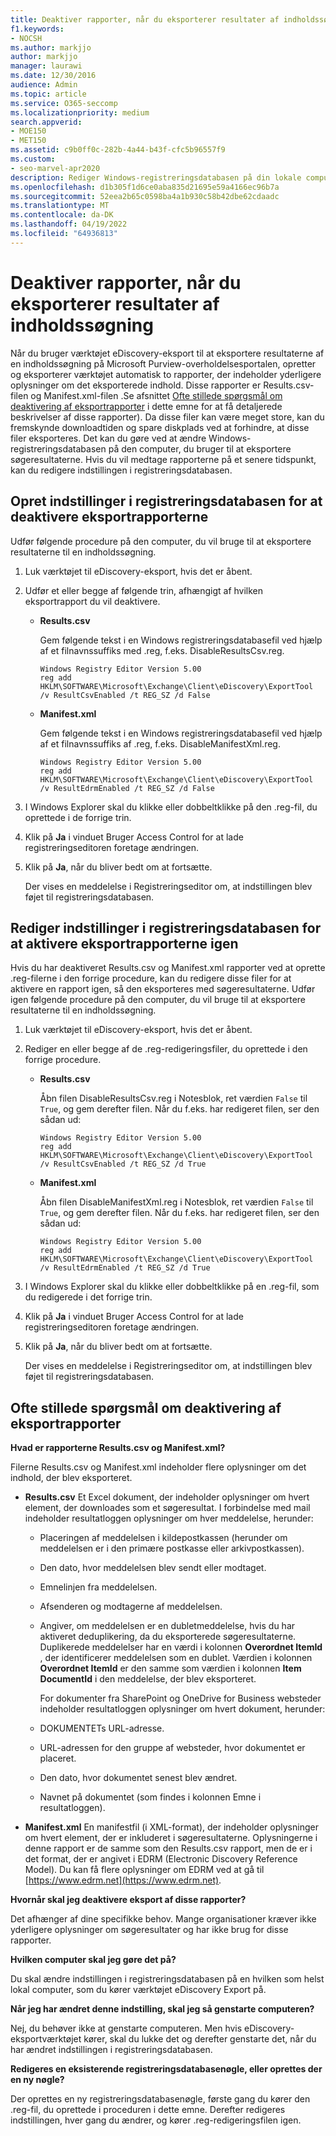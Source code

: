 ```yaml
---
title: Deaktiver rapporter, når du eksporterer resultater af indholdssøgning
f1.keywords:
- NOCSH
ms.author: markjjo
author: markjjo
manager: laurawi
ms.date: 12/30/2016
audience: Admin
ms.topic: article
ms.service: O365-seccomp
ms.localizationpriority: medium
search.appverid:
- MOE150
- MET150
ms.assetid: c9b0ff0c-282b-4a44-b43f-cfc5b96557f9
ms.custom:
- seo-marvel-apr2020
description: Rediger Windows-registreringsdatabasen på din lokale computer for at deaktivere rapporter, når du eksporterer resultaterne af en indholdssøgning fra Microsoft Purview-overholdelsesportalen.
ms.openlocfilehash: d1b305f1d6ce0aba835d21695e59a4166ec96b7a
ms.sourcegitcommit: 52eea2b65c0598ba4a1b930c58b42dbe62cdaadc
ms.translationtype: MT
ms.contentlocale: da-DK
ms.lasthandoff: 04/19/2022
ms.locfileid: "64936813"
---
```

# <a name="disable-reports-when-you-export-content-search-results"></a>Deaktiver rapporter, når du eksporterer resultater af indholdssøgning

Når du bruger værktøjet eDiscovery-eksport til at eksportere resultaterne af en indholdssøgning på Microsoft Purview-overholdelsesportalen, opretter og eksporterer værktøjet automatisk to rapporter, der indeholder yderligere oplysninger om det eksporterede indhold. Disse rapporter er Results.csv-filen og Manifest.xml-filen .Se afsnittet [Ofte stillede spørgsmål om deaktivering af eksportrapporter](#frequently-asked-questions-about-disabling-export-reports) i dette emne for at få detaljerede beskrivelser af disse rapporter). Da disse filer kan være meget store, kan du fremskynde downloadtiden og spare diskplads ved at forhindre, at disse filer eksporteres. Det kan du gøre ved at ændre Windows-registreringsdatabasen på den computer, du bruger til at eksportere søgeresultaterne. Hvis du vil medtage rapporterne på et senere tidspunkt, kan du redigere indstillingen i registreringsdatabasen. 
  
## <a name="create-registry-settings-to-disable-the-export-reports"></a>Opret indstillinger i registreringsdatabasen for at deaktivere eksportrapporterne

Udfør følgende procedure på den computer, du vil bruge til at eksportere resultaterne til en indholdssøgning.
  
1. Luk værktøjet til eDiscovery-eksport, hvis det er åbent.
    
2. Udfør et eller begge af følgende trin, afhængigt af hvilken eksportrapport du vil deaktivere.
    
    - **Results.csv**
    
      Gem følgende tekst i en Windows registreringsdatabasefil ved hjælp af et filnavnssuffiks med .reg, f.eks. DisableResultsCsv.reg.
    
      ```text
      Windows Registry Editor Version 5.00
      reg add HKLM\SOFTWARE\Microsoft\Exchange\Client\eDiscovery\ExportTool /v ResultCsvEnabled /t REG_SZ /d False 
      ```

    - **Manifest.xml**
    
      Gem følgende tekst i en Windows registreringsdatabasefil ved hjælp af et filnavnssuffiks af .reg, f.eks. DisableManifestXml.reg.
    
      ```text
      Windows Registry Editor Version 5.00
      reg add HKLM\SOFTWARE\Microsoft\Exchange\Client\eDiscovery\ExportTool /v ResultEdrmEnabled /t REG_SZ /d False 
      ```

3. I Windows Explorer skal du klikke eller dobbeltklikke på den .reg-fil, du oprettede i de forrige trin.
    
4. Klik på **Ja** i vinduet Bruger Access Control for at lade registreringseditoren foretage ændringen. 
    
5. Klik på **Ja**, når du bliver bedt om at fortsætte.
    
    Der vises en meddelelse i Registreringseditor om, at indstillingen blev føjet til registreringsdatabasen.
  
## <a name="edit-registry-settings-to-re-enable-the-export-reports"></a>Rediger indstillinger i registreringsdatabasen for at aktivere eksportrapporterne igen

Hvis du har deaktiveret Results.csv og Manifest.xml rapporter ved at oprette .reg-filerne i den forrige procedure, kan du redigere disse filer for at aktivere en rapport igen, så den eksporteres med søgeresultaterne. Udfør igen følgende procedure på den computer, du vil bruge til at eksportere resultaterne til en indholdssøgning.
  
1. Luk værktøjet til eDiscovery-eksport, hvis det er åbent.
    
2. Rediger en eller begge af de .reg-redigeringsfiler, du oprettede i den forrige procedure.
    
    - **Results.csv**
    
        Åbn filen DisableResultsCsv.reg i Notesblok, ret værdien `False` til `True`, og gem derefter filen. Når du f.eks. har redigeret filen, ser den sådan ud:
    
        ```text
        Windows Registry Editor Version 5.00
      reg add HKLM\SOFTWARE\Microsoft\Exchange\Client\eDiscovery\ExportTool /v ResultCsvEnabled /t REG_SZ /d True
        ```

    - **Manifest.xml**
    
        Åbn filen DisableManifestXml.reg i Notesblok, ret værdien `False` til `True`, og gem derefter filen. Når du f.eks. har redigeret filen, ser den sådan ud:
    
      ```text
      Windows Registry Editor Version 5.00
      reg add HKLM\SOFTWARE\Microsoft\Exchange\Client\eDiscovery\ExportTool /v ResultEdrmEnabled /t REG_SZ /d True
      ```

3. I Windows Explorer skal du klikke eller dobbeltklikke på en .reg-fil, som du redigerede i det forrige trin.
    
4. Klik på **Ja** i vinduet Bruger Access Control for at lade registreringseditoren foretage ændringen. 
    
5. Klik på **Ja**, når du bliver bedt om at fortsætte.
    
    Der vises en meddelelse i Registreringseditor om, at indstillingen blev føjet til registreringsdatabasen.
  
## <a name="frequently-asked-questions-about-disabling-export-reports"></a>Ofte stillede spørgsmål om deaktivering af eksportrapporter

 **Hvad er rapporterne Results.csv og Manifest.xml?**
  
Filerne Results.csv og Manifest.xml indeholder flere oplysninger om det indhold, der blev eksporteret.
  
- **Results.csv** Et Excel dokument, der indeholder oplysninger om hvert element, der downloades som et søgeresultat. I forbindelse med mail indeholder resultatloggen oplysninger om hver meddelelse, herunder: 
    
  - Placeringen af meddelelsen i kildepostkassen (herunder om meddelelsen er i den primære postkasse eller arkivpostkassen).
    
  - Den dato, hvor meddelelsen blev sendt eller modtaget.
    
  - Emnelinjen fra meddelelsen.
    
  - Afsenderen og modtagerne af meddelelsen.
    
  - Angiver, om meddelelsen er en dubletmeddelelse, hvis du har aktiveret deduplikering, da du eksporterede søgeresultaterne. Duplikerede meddelelser har en værdi i kolonnen **Overordnet ItemId** , der identificerer meddelelsen som en dublet. Værdien i kolonnen **Overordnet ItemId** er den samme som værdien i kolonnen **Item DocumentId** i den meddelelse, der blev eksporteret. 
    
    For dokumenter fra SharePoint og OneDrive for Business websteder indeholder resultatloggen oplysninger om hvert dokument, herunder:
    
  - DOKUMENTETs URL-adresse.
    
  - URL-adressen for den gruppe af websteder, hvor dokumentet er placeret.
    
  - Den dato, hvor dokumentet senest blev ændret.
    
  - Navnet på dokumentet (som findes i kolonnen Emne i resultatloggen).
    
- **Manifest.xml** En manifestfil (i XML-format), der indeholder oplysninger om hvert element, der er inkluderet i søgeresultaterne. Oplysningerne i denne rapport er de samme som den Results.csv rapport, men de er i det format, der er angivet i EDRM (Electronic Discovery Reference Model). Du kan få flere oplysninger om EDRM ved at gå til [https://www.edrm.net](https://www.edrm.net).
    
 **Hvornår skal jeg deaktivere eksport af disse rapporter?**
  
Det afhænger af dine specifikke behov. Mange organisationer kræver ikke yderligere oplysninger om søgeresultater og har ikke brug for disse rapporter.
  
 **Hvilken computer skal jeg gøre det på?**
  
 Du skal ændre indstillingen i registreringsdatabasen på en hvilken som helst lokal computer, som du kører værktøjet eDiscovery Export på. 
  
 **Når jeg har ændret denne indstilling, skal jeg så genstarte computeren?**
  
Nej, du behøver ikke at genstarte computeren. Men hvis eDiscovery-eksportværktøjet kører, skal du lukke det og derefter genstarte det, når du har ændret indstillingen i registreringsdatabasen.
  
 **Redigeres en eksisterende registreringsdatabasenøgle, eller oprettes der en ny nøgle?**
  
Der oprettes en ny registreringsdatabasenøgle, første gang du kører den .reg-fil, du oprettede i proceduren i dette emne. Derefter redigeres indstillingen, hver gang du ændrer, og kører .reg-redigeringsfilen igen.
